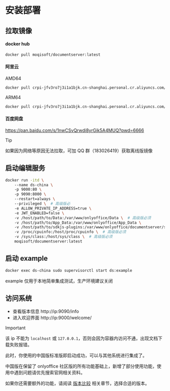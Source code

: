 # 安装部署

## 拉取镜像

#### docker hub
```bash
docker pull moqisoft/documentserver:latest
```

#### 阿里云
AMD64
```bash
docker pull crpi-jfv3ro7j3i1a1bjk.cn-shanghai.personal.cr.aliyuncs.com/moqisoft/documentserver:8.3.3-amd64
```

ARM64
```bash
docker pull crpi-jfv3ro7j3i1a1bjk.cn-shanghai.personal.cr.aliyuncs.com/moqisoft/documentserver:8.3.3-arm64
```

#### 百度网盘

https://pan.baidu.com/s/1nwCSvQrwdi8yrGik5A4MUQ?pwd=6666

> [!TIP]
> 如果因为网络等原因无法拉取，可加 QQ 群（183026419）获取离线版镜像        

## 启动编辑服务

```bash
docker run -itd \    
    --name ds-china \  
    -p 9000:80 \  
    -p 9090:8000 \  
    --restart=always \  
    --privileged \  # 高级版必
    -e ALLOW_PRIVATE_IP_ADDRESS=true \  
    -e JWT_ENABLED=false \  
    -v /host/path/to/Data:/var/www/onlyoffice/Data \  # 高级版必须   
    -v /host/path/to/App_Data:/var/www/onlyoffice/App_Data \  
    -v /host/path/to/sdkjs-plugins:/var/www/onlyoffice/documentserver/sdkjs-plugins \ 
    -v /proc/cpuinfo:/host/proc/cpuinfo \  # 高级版必须
    -v /sys/class:/host/sys/class \  # 高级版必须
    moqisoft/documentserver:latest
```

## 启动 example

```bash
docker exec ds-china sudo supervisorctl start ds:example
```

example 仅用于本地简单集成测试，生产环境建议关闭

## 访问系统

- 查看版本信息 http://ip:9090/info⁠
- 进入欢迎界面 http://ip:9000/welcome/

> [!IMPORTANT]
> 该 ip 不能为 `localhost` 或 `127.0.0.1`，否则会因为容器内访问不通，出现文档下载失败报错。

此时，你使用的中国版标准版即启动成功，可以与其他系统进行集成了。

中国版在保留了 onlyoffice 社区版的所有功能基础上，新增了部分使用功能，使用中遇到问题请优先搜索官网相关资料。

如果你还需要额外的功能，请阅读 [版本比较](../product/compare.md) 相关章节，选择合适的版本。
